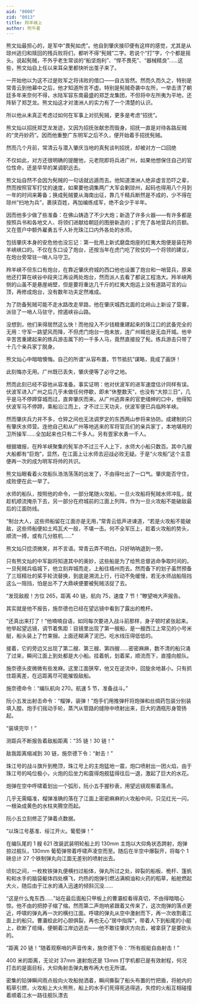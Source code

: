 ```yaml
---
aid: "0008"
zid: "0013"
title: 羚羊峡上
author: 吹牛者
---
```


熊文灿最担心的，是军中“畏髡如虎”。他自到肇庆接印便有这样的感觉，尤其是从琼州逃归和赎回的残兵败将们，都听不得“髡贼”二字。若说个“打”字，个个都是摇头。说起髡贼，不外乎老生常谈的“船坚炮利”、“悍不畏死”、“器械精良”……这些，熊文灿自上任以来耳朵里都快听出茧子来了。

一开始他以为这不过是败军之将讳败的借口――自古皆然。然而久而久之，特别是常青云到他幕中之后，他才知道所言不虚。特别是髡贼奇袭中左所，一举击溃了朝廷多年来奈何不得，水陆军容东南最盛的郑芝龙集团，不但将中左所夷为平地，还阵斩了郑芝龙。熊文灿这才对澳洲人的实力有了一个清楚的认识。

所以他从未真正考虑过如何在军事上对抗髡贼，更多是考虑“招抚”。

熊文灿以招抚郑芝龙发迹，又因为招抚张献忠而毁身。招抚一直是对待各路反贼的“灵丹妙药”。因而他重整广东明军之后不久，便开始着手招抚髡贼。

然而几个月前，常清云与潜入肇庆当地的真髡谈判招抚，却被对方一口回绝

不仅如此，对方还很明确的提醒他，元老院即将兵进广州，如果他想保住自己的官位性命，还是早早的某调职远去。

熊文灿自然不会因为髡贼的一句话就远遁而去。他知道澳洲人绝非虚言恐吓之辈，然而按照官军打仗的速度，如果要他调集两广大军会剿琼州，起码也得用八个月到一年的时间来筹备；换成髡贼要从海南出征，靠几千精兵断然是不成的，少不得在琼州“扫地为兵”，裹挟百姓，再加编练成军，绝不会少于半年。

因而他多少做了些准备：在佛山铸造了不少大炮；新造了许多火器――有许多都是按照兵书和各地文人、将领们进献给朝廷的图册新造的；扩充了各地营兵的员额。又在疍户中额外雇勇五千人补充珠江口内外各处的水师。

包括肇庆本身的安危他也没忘记：第一批用上新式磨盘炮座的红夷大炮便是装在羚羊峡峡口的。不仅在东口设了炮台，还按当年在虎门吃了败仗的一个将领的建议，在炮台旁常驻一哨人马守卫。

羚羊峡不但东口有炮台，在靠近肇庆府城的西口他也设置了炮台和一哨营兵，原来他还打算在峡谷中段夹江再设两处炮台，然而派人去看了都说工程浩大。羚羊峡两侧的山虽不是悬崖峭壁，但是要将重达几千斤的红夷大炮运上没有道路可言的山顶，再修成炮台，没有数年功夫定然难成。

为了防备髡贼可能不走水路改走旱路，他在肇庆城西北面的北岭山上新设了营寨，派驻了一哨人马驻守，控遏峡谷山路。

没想到，他们来得居然这么快！而他投入不少钱粮重建起来的珠江口的武备完全的无用：守军一路望风而降，不但虎门炮台一炮未放，连广州城也是无血开城。他辛辛苦苦重建起来的练兵游击属下的一千多人马，竟然直接投了髡。练兵游击只带了十几个亲兵家丁脱身。

熊文灿心中暗暗懊悔。自己的所谓“从容布置，节节抵抗”谋略，竟成了画饼！

此刻悔亦无用。广州既已丢失，肇庆便等了必守之地。

然而此刻已经不容他从容准备。事实证明：他对伏波军的进军速度估计同样有误。伏波军进入广州之后几乎未做任何停歇，即未“休整数天”，也没有“大掠三日”，几乎是马不停蹄穿城而过，直奔肇庆而来。从广州逃奔来的官吏缙绅的口中，他得知伏波军马不停蹄，乘船沿江而上，才不过三天功夫，伏波军便已兵临羚羊峡。

然而肇庆兵力并不多，仓猝之间也无法调罗定的东西两山参将来协防。成建制的只有肇庆水师营。连他自己和从广州等地逃来的军将官员们的亲兵家丁，本地堪用的卫所操军……全加起来也只有二千多人。另有疍家水勇一千人。

根据塘报，在羚羊峡聚集的髡军亦不过三千人上下，水师大小船只数百。其中几艘大船都有“巨炮”，显然，在江面上让水师去迎战必败无疑。于是“火攻船”这个主意便再一次的成为明军将帅的共识。

熊文灿眼看着火攻船队浩浩荡荡的出发了，不由得吐出了一口气。肇庆能否守住，成败便在此一举了。

水师的船队，按照他的命令，一部分尾随火攻船，一旦火攻船将髡贼水师冲乱，就趁机顺流掩杀下去，另一部分在府城前的江面上列阵，作为一旦火攻船不能破敌最后的江面防线。

“制台大人，这些师船留在江面亦是无用，”常青云低声进谏道，“若是火攻船不能破敌，这些师船便如土鸡瓦犬一般，不堪一击。何不全军压上，趁着火攻船的势头，顺流一搏，或有几分胜机……”

熊文灿只捻须微笑，并不言语。常青云弄不明白。只好呐呐退到一旁。

只有熊文灿的中军副将知道其中的奥妙，这些船是为了给熊总督逃命争取时间的。一旦髡贼兵临城下，他立刻弃城而走，上船往梧州而去。然而备下的划子虽然预备了三班精壮的桨手轮流替换，到底是溯流上行，行动不免缓慢，若无水师战船阻挡这么一阻挡，怕是出不了大鼎峡便要被髡贼活捉了去。

“发现敌舰！方位 265，距离 40 链，航向 75，速度 7 节！”瞭望哨大声报告。

其实就是他不报告，施奈德也已经在望远镜中看到了露出的桅杆。

“还真出来打了！”他喃喃自语，如同每次要进入战斗前那样，身子顿时紧张起来。他举起望远镜，调节着焦距：目镜里出现了第一艘船，是一艘西江上常见的小号米艇，船头装上了竹束捆，上面还糊满了泥巴。吃水线压得低低的。

接着，它的旁边又出现了第二艘、第三艘、第四艘……密密麻麻，数不清的船只涌了过来，瞬间江面上到处都是大小船。挂着帆，划着桨，顺流而下，直撞向舰队。

施奈德头皮微微有些发麻。这里江面狭窄，他又在逆流中，回旋余地甚小。只有抓住距离差，在远距离尽可能摧毁敌船。

施奈德命令：“编队航向 270。航速 5 节，准备战斗。”

阮小五发出射击命令：“榴弹，装弹！”炮手们用推弹杆将炮弹和丝绸药包装分别装填入膛。炮手们摇动手轮，蒸汽从管路的缝隙中喷射出来，巨大的酒瓶形身管扬起。

“装填完毕！”

测距兵不断报告着敌船距离：“35 链！30 链！”

敌我距离缩减到 30 链，施奈德下令：“射击！”

珠江号的战斗旗升到桅顶，珠江号上的主炮猛地一震，炮口喷射出一团火焰，由于珠江号的吨位极小，火炮的后坐力和震得炮舰猛得往后一退，激起了巨大的水花。

炮弹在空中呼啸着划出一个弧形，阮小五手握秒表，用望远镜观察着落点。

几乎无需瞄准，榴弹准确的落在了江面上密密麻麻的火攻船中间，只见红光一闪，一根染成黄色的水柱夹腾空而起。

阮小五立刻修正了弹着点数据。

“以珠江号基准、绥江开火。葡萄弹！”

在编队尾的 1 艘 621 改装武装明轮船上的 130mm 主炮以大仰角状态跨射，炮弹掠过舰队，130mm 葡萄弹带着呼啸声凌空而至。随后在半空中爆裂开，将每个 1 磅总计 27 个铁制弹丸向江面无差别的喷射出去。

顷刻之间，一枚枚铁弹丸便横扫过船体，弹丸所过之处，碎裂的船板、桅杆、篷帆和和水手的脑袋躯体四处横飞，灼热的炮弹引燃沾满桐油和火药的稻草，船舱燃起大火，随后由于江水的涌入迅速的倾斜沉没……

“这是什么鬼东西……”站在最后面船只甲板上的曹灞蛟看得真切，不由得暗暗心惊。他不由的把脖子缩了缩。然而第二声炮响紧跟着又传来了，这次炮弹的落点更近，呼啸的弹丸再一次的横扫江面。呼啸的弹丸从空中激射而下，再一次收割着江面上的船只。曹灞蛟此时心胆俱裂，再也无心“居中指挥”，带着人下到船尾的小艇上，砍断了缆绳，便朝着江岸边逃去――他不敢往肇庆方向去，被拿获了是要砍头的。

“距离 20 链！”随着观察哨的声音传来，施奈德下令：“所有舰艇自由射击！”

400 米的距离，无论对 37mm 速射炮还是 13mm 打字机都已是有效射程，何况打击的是面目标，大仰角射击弹丸散布再大也无所谓。

密集的铅弹瞬间雨点般向火攻船抛洒着，瞬间撕裂了船头布置的竹把盾，将舱内的稻草引燃，火攻船上大火熊熊，船上的水手们死得死逃得逃，失控的火船互相碰撞着顺着江水一路往舰队漂去

